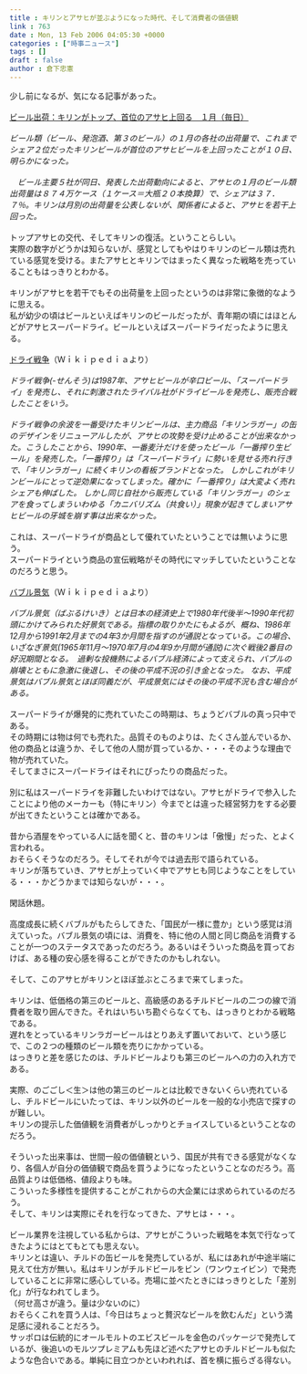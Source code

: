 ```yaml
---
title : キリンとアサヒが並ぶようになった時代、そして消費者の価値観
link : 763
date : Mon, 13 Feb 2006 04:05:30 +0000
categories : ["時事ニュース"]
tags : []
draft : false
author : 倉下忠憲
---
```


少し前になるが、気になる記事があった。<BR><BR><A HREF="http://www.mainichi-msn.co.jp/today/news/20060210k0000e020083000c.html" TARGET="_blank">ビール出荷：キリンがトップ、首位のアサヒ上回る　１月（毎日）</A><BR><I><BR>ビール類（ビール、発泡酒、第３のビール）の１月の各社の出荷量で、これまでシェア２位だったキリンビールが首位のアサヒビールを上回ったことが１０日、明らかになった。<BR><BR>　ビール主要５社が同日、発表した出荷動向によると、アサヒの１月のビール類出荷量は８７４万ケース（１ケース＝大瓶２０本換算）で、シェアは３７．７％。キリンは月別の出荷量を公表しないが、関係者によると、アサヒを若干上回った。</I><BR><BR>トップアサヒの交代、そしてキリンの復活。ということらしい。<BR>実際の数字がどうかは知らないが、感覚としてもやはりキリンのビール類は売れている感覚を受ける。またアサヒとキリンではまったく異なった戦略を売っていることもはっきりとわかる。<BR><BR>キリンがアサヒを若干でもその出荷量を上回ったというのは非常に象徴的なように思える。<BR>私が幼少の頃はビールといえばキリンのビールだったが、青年期の頃にはほとんどがアサヒスーパードライ。ビールといえばスーパードライだったように思える。<BR><BR><A HREF="http://ja.wikipedia.org/wiki/%E3%83%89%E3%83%A9%E3%82%A4%E6%88%A6%E4%BA%89" TARGET="_blank">ドライ戦争</A>（Ｗｉｋｉｐｅｄｉａより）<BR><I><BR>ドライ戦争(-せんそう)は1987年、アサヒビールが辛口ビール、「スーパードライ」を発売し、それに刺激されたライバル社がドライビールを発売し、販売合戦したことをいう。<BR><BR>ドライ戦争の余波を一番受けたキリンビールは、主力商品「キリンラガー」の缶のデザインをリニューアルしたが、アサヒの攻勢を受け止めることが出来なかった。こうしたことから、1990年、一番麦汁だけを使ったビール「一番搾り生ビール」を発売した。「一番搾り」は「スーパードライ」に勢いを見せる売れ行きで、「キリンラガー」に続くキリンの看板ブランドとなった。 しかしこれがキリンビールにとって逆効果になってしまった。確かに「一番搾り」は大変よく売れシェアも伸ばした。 しかし同じ自社から販売している「キリンラガー」のシェアを食ってしまういわゆる「カニバリズム（共食い）」現象が起きてしまいアサヒビールの牙城を崩す事は出来なかった。</I><BR><BR>これは、スーパードライが商品として優れていたということでは無いように思う。<BR>スーパードライという商品の宣伝戦略がその時代にマッチしていたということなのだろうと思う。<BR><BR><A HREF="http://ja.wikipedia.org/wiki/%E3%83%90%E3%83%96%E3%83%AB%E6%99%AF%E6%B0%97" TARGET="_blank">バブル景気</A>（Ｗｉｋｉｐｅｄｉａより）<BR><I><BR>バブル景気（ばぶるけいき）とは日本の経済史上で1980年代後半～1990年代初頭にかけてみられた好景気である。指標の取りかたにもよるが、概ね、1986年12月から1991年2月までの4年3か月間を指すのが通説となっている。この場合、いざなぎ景気(1965年11月～1970年7月の4年9か月間が通説)に次ぐ戦後2番目の好況期間となる。　過剰な投機熱によるバブル経済によって支えられ、バブルの崩壊とともに急激に後退し、その後の平成不況の引き金となった。 なお、平成景気はバブル景気とほぼ同義だが、平成景気にはその後の平成不況も含む場合がある。</I><BR><BR>スーパードライが爆発的に売れていたこの時期は、ちょうどバブルの真っ只中である。<BR>その時期には物は何でも売れた。品質そのものよりは、たくさん並んでいるか、他の商品とは違うか、そして他の人間が買っているか、・・・そのような理由で物が売れていた。<BR>そしてまさにスーパードライはそれにぴったりの商品だった。<BR><BR>別に私はスーパードライを非難したいわけではない。アサヒがドライで参入したことにより他のメーカーも（特にキリン）今までとは違った経営努力をする必要が出てきたということは確かである。<BR><BR>昔から酒屋をやっている人に話を聞くと、昔のキリンは「傲慢」だった、とよく言われる。<BR>おそらくそうなのだろう。そしてそれが今では過去形で語られている。<BR>キリンが落ちていき、アサヒが上っていく中でアサヒも同じようなことをしている・・・かどうかまでは知らないが・・・。<BR><BR>閑話休題。<BR><BR>高度成長に続くバブルがもたらしてきた、「国民が一様に豊か」という感覚は消えていった。バブル景気の頃には、消費を、特に他の人間と同じ商品を消費することが一つのステータスであったのだろう。あるいはそういった商品を買っておけば、ある種の安心感を得ることができたのかもしれない。<BR><BR>そして、このアサヒがキリンとほぼ並ぶところまで来てしまった。<BR><BR>キリンは、低価格の第三のビールと、高級感のあるチルドビールの二つの線で消費者を取り囲んできた。それはいちいち勘ぐらなくても、はっきりとわかる戦略である。<BR>遅れをとっているキリンラガービールはとりあえず置いておいて、という感じで、この２つの種類のビール類を売りにかかっている。<BR>はっきりと差を感じたのは、チルドビールよりも第三のビールへの力の入れ方である。<BR><BR>実際、のごごし＜生＞は他の第三のビールとは比較できないくらい売れているし、チルドビールにいたっては、キリン以外のビールを一般的な小売店で探すのが難しい。<BR>キリンの提示した価値観を消費者がしっかりとチョイスしているということなのだろう。<BR><BR>そういった出来事は、世間一般の価値観という、国民が共有できる感覚がなくなり、各個人が自分の価値観で商品を買うようになったということなのだろう。高品質よりは低価格、値段よりも味。<BR>こういった多様性を提供することがこれからの大企業には求められているのだろう。<BR>そして、キリンは実際にそれを行なってきた、アサヒは・・・。<BR><BR>ビール業界を注視している私からは、アサヒがこういった戦略を本気で行なってきたようにはとてもとても思えない。<BR>キリンとは違い、チルドの缶ビールを発売しているが、私にはあれが中途半端に見えて仕方が無い。私はキリンがチルドビールをビン（ワンウェイビン）で発売していることに非常に感心している。売場に並べたときにはっきりとした「差別化」が行なわれてしまう。<BR>（何せ高さが違う。量は少ないのに）<BR>おそらくこれを買う人は、「今日はちょっと贅沢なビールを飲むんだ」という満足感に浸れることだろう。<BR>サッポロは伝統的にオールモルトのエビスビールを金色のパッケージで発売しているが、後追いのモルツプレミアムも先ほど述べたアサヒのチルドビールも似たような色合いである。単純に目立つかといわれれば、首を横に振らざる得ない。<BR><BR>